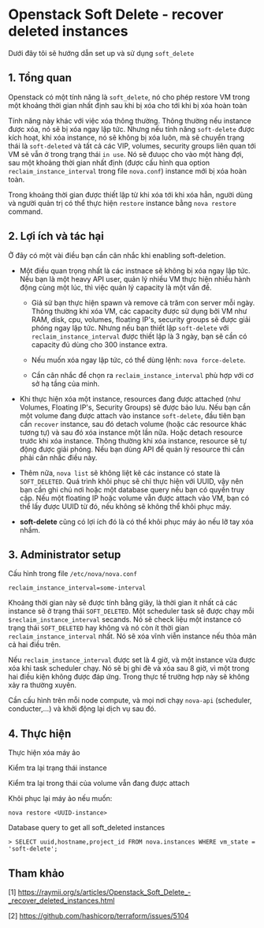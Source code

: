 # Openstack Soft Delete - recover deleted instances



Dưới đây tôi sẽ hướng dẫn set up và sử dụng `soft_delete`

## 1. Tổng quan

Openstack có một tính năng là `soft_delete`, nó cho phép restore VM trong một khoảng thời gian nhất định sau khi bị xóa cho tới khi bị xóa hoàn toàn 

Tính năng này khác với việc xóa thông thường. Thông thường nếu instance được xóa, nó sẽ bị xóa ngay lập tức. Nhưng nếu tính năng `soft-delete` được kích hoạt, khi xóa instance, nó sẽ không bị xóa luôn, mà sẽ chuyển trạng thái là `soft-deleted` và tất cả các VIP, volumes, security groups liên quan tới VM sẽ vẫn ở trong trạng thái `in use`. Nó sẽ đưuọc cho vào một hàng đợi, sau một khoảng thời gian nhất định (được cấu hình qua option `reclaim_instance_interval` trong file `nova.conf`) instance mới bị xóa hoàn toàn.

Trong khoảng thời gian được thiết lập từ khi xóa tới khi xóa hẳn, người dùng và người quản trị có thể thực hiện `restore` instance bằng `nova restore` command. 

## 2. Lợi ích và tác hại

Ở đây có một vài điều bạn cần cân nhắc khi enabling soft-deletion.

* Một điều quan trọng nhất là các instnace sẽ không bị xóa ngay lập tức. Nếu bạn là một heavy API user, quản lý nhiều VM thực hiện nhiều hành động cùng một lúc, thì việc quản lý capacity là một vấn đề.

	* Giả sử bạn thực hiện spawn và remove cả trăm con server mỗi ngày. Thông thường khi xóa VM, các capacity được sử dụng bởi VM như RAM, disk, cpu, volumes, floating IP's, security groups sẽ được giải phóng ngay lập tức. Nhưng nếu bạn thiết lập `soft-delete` với `reclaim_instance_interval` được thiết lập là 3 ngày, bạn sẽ cần có capacity đủ dùng cho 300 instance extra.

	* Nếu muốn xóa ngay lập tức, có thể dùng lệnh: `nova force-delete`. 

	* Cần cân nhắc để chọn ra `reclaim_instance_interval` phù hợp với cơ sở hạ tầng của minh.

* Khi thực hiện xóa một instance, resources đang được attached  (như Volumes, Floating IP's, Security Groups) sẽ được bảo lưu. Nếu bạn cần một volume đang được attach vào instance `soft-delete`, đầu tiên bạn cần `recover` instance, sau đó detach volume (hoặc các resource khác tương tự) và sau đó xóa instance một lần nữa. Hoặc detach resource trước khi xóa instance. Thông thường khi xóa instance, resource sẽ tự động được giải phóng. Nếu bạn dùng API để quản lý resource thì cần phải cân nhắc điều này.

* Thêm nữa, `nova list` sẽ không liệt kê các instance có state là `SOFT_DELETED`. Quá trình khôi phục sẽ chỉ thực hiện với UUID, vậy nên bạn cần ghi chú nơi hoặc một database query nếu bạn có quyền truy cập. Nếu một floating IP hoặc volume vẫn được attach vào VM, bạn có thể lấy được UUID từ đó, nếu không sẽ không thể khôi phục máy.

* **soft-delete** cũng có lợi ích đó là có thể khôi phục máy ảo nếu lỡ tay xóa nhầm.


## 3. Administrator setup


Cấu hình trong file `/etc/nova/nova.conf`

	reclaim_instance_interval=some-interval

Khoảng thời gian này sẽ được tính bằng giây, là thời gian ít nhất cả các instance sẽ ở trạng thái `SOFT_DELETED`. Một scheduler task sẽ được chạy mỗi `$reclaim_instance_interval` secands. Nó sẽ check liệu một instance có trạng thái  `SOFT_DELETED` hay không và nó còn ít thời gian `reclaim_instance_interval` nhất. Nó sẽ xóa vĩnh viễn instance nếu thỏa mãn cả hai điều trên.

Nếu `reclaim_instance_interval` được set là 4 giờ, và một instance vừa được xóa khi task scheduler chạy. Nó sẽ bị ghi đè và xóa sau 8 giờ, vì một trong hai điều kiện không được đáp ứng. Trong thực tế trường hợp này sẽ không xảy ra thường xuyên.

Cần cấu hình trên mỗi node compute, và mọi nơi chạy `nova-api` (scheduler, conducter,...) và khởi động lại dịch vụ sau đó. 


## 4. Thực hiện


Thực hiện xóa máy ảo

Kiểm tra lại trạng thái instance  

Kiểm tra lại trong thái của volume vẫn đang được attach

Khôi phục lại máy ảo nếu muốn:

	nova restore <UUID-instance>

Database query to get all soft_deleted instances

	> SELECT uuid,hostname,project_id FROM nova.instances WHERE vm_state = 'soft-delete';



## Tham khảo

[1] https://raymii.org/s/articles/Openstack_Soft_Delete_-_recover_deleted_instances.html

[2] https://github.com/hashicorp/terraform/issues/5104

